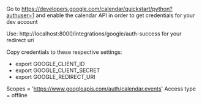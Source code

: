 Go to https://developers.google.com/calendar/quickstart/python?authuser=1 and enable the calendar API in order to get credentials for your dev account

Use: http://localhost:8000/integrations/google/auth-success for your redirect uri

Copy credentials to these respective settings:
* export GOOGLE_CLIENT_ID
* export GOOGLE_CLIENT_SECRET
* export GOOGLE_REDIRECT_URI

Scopes = 'https://www.googleapis.com/auth/calendar.events'
Access type = offline
